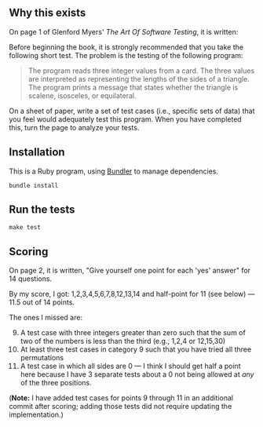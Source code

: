 ## Why this exists

On page 1 of Glenford Myers' _The Art Of Software Testing_, it is written:

Before beginning the book, it is strongly recommended that you take the following short test. The problem is the testing of the following program:

> The program reads three integer values from a card. The three values are interpreted as representing the lengths of the sides of a triangle. The program prints a message that states whether the triangle is scalene, isosceles, or equilateral.

On a sheet of paper, write a set of test cases (i.e., specific sets of data) that you feel would adequately test this program. When you have completed this, turn the page to analyze your tests.

## Installation

This is a Ruby program, using [Bundler](https://bundler.io/) to manage dependencies.

```
bundle install
```

## Run the tests

```
make test
```

## Scoring

On page 2, it is written, "Give yourself one point for each 'yes' answer" for 14 questions.

By my score, I got: 1,2,3,4,5,6,7,8,12,13,14 and half-point for 11 (see below) — 11.5 out of 14 points.

The ones I missed are:

9. A test case with three integers greater than zero such that the sum of two of the numbers is less than the third (e.g., 1,2,4 or 12,15,30)
10. At least three test cases in category 9 such that you have tried all three permutations
11. A test case in which all sides are 0 — I think I should get half a point here because I have 3 separate tests about a 0 not being allowed at _any_ of the three positions.

(**Note:** I have added test cases for points 9 through 11 in an additional commit after scoring; adding those tests did not require updating the implementation.)
